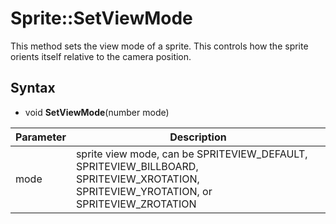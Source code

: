 # Sprite::SetViewMode

This method sets the view mode of a sprite. This controls how the sprite orients itself relative to the camera position.

## Syntax

- void **SetViewMode**(number mode)

| Parameter | Description |
|---|---|
| mode | sprite view mode, can be SPRITEVIEW_DEFAULT, SPRITEVIEW_BILLBOARD, SPRITEVIEW_XROTATION, SPRITEVIEW_YROTATION, or SPRITEVIEW_ZROTATION |
